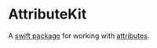 # AttributeKit

A [swift package](https://swift.org/package-manager/) for working with [attributes](https://en.wikipedia.org/wiki/Name–value_pair).
